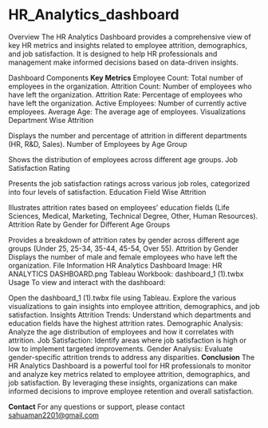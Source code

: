 # HR_Analytics_dashboard
Overview
The HR Analytics Dashboard provides a comprehensive view of key HR metrics and insights related to employee attrition, demographics, and job satisfaction. It is designed to help HR professionals and management make informed decisions based on data-driven insights.

Dashboard Components
**Key Metrics**
Employee Count: Total number of employees in the organization.
Attrition Count: Number of employees who have left the organization.
Attrition Rate: Percentage of employees who have left the organization.
Active Employees: Number of currently active employees.
Average Age: The average age of employees.
Visualizations
Department Wise Attrition

Displays the number and percentage of attrition in different departments (HR, R&D, Sales).
Number of Employees by Age Group

Shows the distribution of employees across different age groups.
Job Satisfaction Rating

Presents the job satisfaction ratings across various job roles, categorized into four levels of satisfaction.
Education Field Wise Attrition

Illustrates attrition rates based on employees' education fields (Life Sciences, Medical, Marketing, Technical Degree, Other, Human Resources).
Attrition Rate by Gender for Different Age Groups

Provides a breakdown of attrition rates by gender across different age groups (Under 25, 25-34, 35-44, 45-54, Over 55).
Attrition by Gender
Displays the number of male and female employees who have left the organization.
File Information
HR Analytics Dashboard Image: HR ANALYTICS DASHBOARD.png
Tableau Workbook: dashboard_1 (1).twbx
Usage
To view and interact with the dashboard:

Open the dashboard_1 (1).twbx file using Tableau.
Explore the various visualizations to gain insights into employee attrition, demographics, and job satisfaction.
Insights
Attrition Trends: Understand which departments and education fields have the highest attrition rates.
Demographic Analysis: Analyze the age distribution of employees and how it correlates with attrition.
Job Satisfaction: Identify areas where job satisfaction is high or low to implement targeted improvements.
Gender Analysis: Evaluate gender-specific attrition trends to address any disparities.
**Conclusion**
The HR Analytics Dashboard is a powerful tool for HR professionals to monitor and analyze key metrics related to employee attrition, demographics, and job satisfaction. By leveraging these insights, organizations can make informed decisions to improve employee retention and overall satisfaction.

**Contact**
For any questions or support, please contact sahuaman2201@gmail.com

